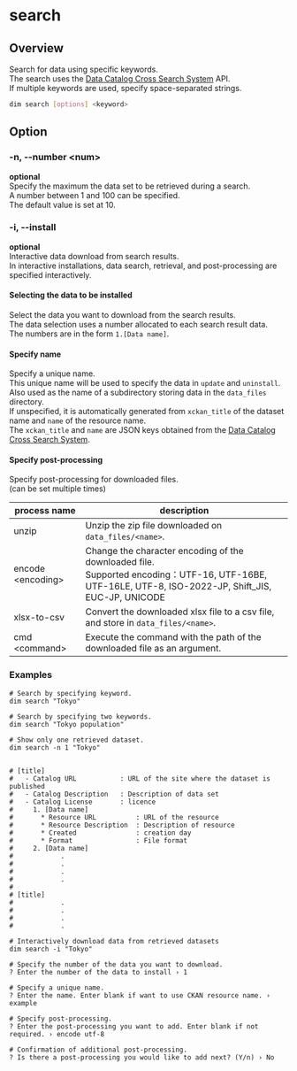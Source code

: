 # search

## Overview

Search for data using specific keywords.\
The search uses the [Data Catalog Cross Search System](https://search.ckan.jp) API.\
If multiple keywords are used, specify space-separated strings.

```bash
dim search [options] <keyword>
```

## Option

### -n, --number \<num\>

**optional**\
Specify the maximum the data set to be retrieved during a search.\
A number between 1 and 100 can be specified.\
The default value is set at 10.

### -i, --install

**optional**\
Interactive data download from search results.\
In interactive installations, data search, retrieval, and post-processing are specified interactively.

#### Selecting the data to be installed

Select the data you want to download from the search results.\
The data selection uses a number allocated to each search result data.\
The numbers are in the form `1.[Data name]`.

#### Specify name

Specify a unique name.\
This unique name will be used to specify the data in `update` and `uninstall`.\
Also used as the name of a subdirectory storing data in the `data_files` directory.\
If unspecified, it is automatically generated from `xckan_title` of the dataset name and `name` of the resource name.\
The `xckan_title` and `name` are JSON keys obtained from the [Data Catalog Cross Search System](https://search.ckan.jp).

#### Specify post-processing

Specify post-processing for downloaded files.\
(can be set multiple times)

| process name        | description                                                                                                                                            |
| ------------------- | ------------------------------------------------------------------------------------------------------------------------------------------------------ |
| unzip               | Unzip the zip file downloaded on `data_files/<name>`.                                                                                                  |
| encode \<encoding\> | Change the character encoding of the downloaded file.<br>Supported encoding：UTF-16, UTF-16BE, UTF-16LE, UTF-8, ISO-2022-JP, Shift_JIS, EUC-JP, UNICODE |
| xlsx-to-csv         | Convert the downloaded xlsx file to a csv file, and store in `data_files/<name>`.                                                                      |
| cmd \<command\>     | Execute the command with the path of the downloaded file as an argument.                                                                               |

### Examples

```
# Search by specifying keyword.
dim search "Tokyo"

# Search by specifying two keywords.
dim search "Tokyo population"

# Show only one retrieved dataset.
dim search -n 1 "Tokyo"


# [title]
#   - Catalog URL           : URL of the site where the dataset is published
#   - Catalog Description   : Description of data set
#   - Catalog License       : licence
#     1. [Data name]
#       * Resource URL          : URL of the resource
#       * Resource Description  : Description of resource
#       * Created               : creation day
#       * Format                : File format
#     2. [Data name]
#            .
#            .
#            .
#            .
#
# [title]
#            .
#            .
#            .
#            .
```

```
# Interactively download data from retrieved datasets
dim search -i "Tokyo"

# Specify the number of the data you want to download.
? Enter the number of the data to install › 1

# Specify a unique name.
? Enter the name. Enter blank if want to use CKAN resource name. › example

# Specify post-processing.
? Enter the post-processing you want to add. Enter blank if not required. › encode utf-8

# Confirmation of additional post-processing.
? Is there a post-processing you would like to add next? (Y/n) › No
```
